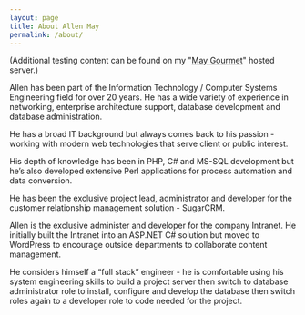 ```yaml
---
layout: page
title: About Allen May
permalink: /about/
---
```


<!-- This is the base Jekyll theme. You can find out more info about customizing your Jekyll theme, as well as basic Jekyll usage documentation at [jekyllrb.com](http://jekyllrb.com/)

You can find the source code for the Jekyll new theme at: [github.com/jglovier/jekyll-new](https://github.com/jglovier/jekyll-new)

You can find the source code for Jekyll at [github.com/jekyll/jekyll](https://github.com/jekyll/jekyll) -->

(Additional testing content can be found on my "<a href="http://maygourmet.com/">May Gourmet</a>" hosted server.)  

Allen has been part of the Information Technology / Computer Systems Engineering field for over 20 years. He has a wide variety of experience in networking, enterprise architecture support, database development and database administration.  

He has a broad IT background but always comes back to his passion - working with modern web technologies that serve client or public interest.  

His depth of knowledge has been in PHP, C# and MS-SQL development but he’s also developed extensive Perl applications for process automation and data conversion.  

He has been the exclusive project lead, administrator and developer for the customer relationship management solution - SugarCRM.  

Allen is the exclusive administer and developer for the company Intranet. He initially built the Intranet into an ASP.NET C# solution but moved to WordPress to encourage outside departments to collaborate content management.  

He considers himself a “full stack” engineer - he is comfortable using his system engineering skills to build a project server then switch to database administrator role to install, configure and develop the database then switch roles again to a developer role to code needed for the project.  

